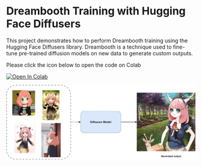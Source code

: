 # Dreambooth Training with Hugging Face Diffusers

This project demonstrates how to perform Dreambooth training using the Hugging Face Diffusers library. Dreambooth is a technique used to fine-tune pre-trained diffusion models on new data to generate custom outputs.

Please click the icon below to open the code on Colab

[![Open In Colab](https://colab.research.google.com/assets/colab-badge.svg)](https://colab.research.google.com/github/dsabarinathan/diffusion_sample/blob/main/Dreambooth/Dreambooth_Training.ipynb)



![Dream Booth Flowchart](https://github.com/dsabarinathan/diffusion_sample/blob/main/Dreambooth/diffusion_Diagram.jpg)
